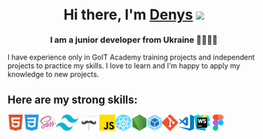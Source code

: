 <h1 align="center">Hi there, I'm <a href="https://www.linkedin.com/in/denys-tolmachov/" target="_blank">Denys</a> 
<img src="https://github.com/blackcater/blackcater/raw/main/images/Hi.gif" height="32"/></h1>
<h3 align="center">I am a junior developer from Ukraine ​💙💛🇺🇦​</h3>
<p>I have experience only in GoIT Academy training projects and independent projects to practice my skills. I love to learn and I'm happy to apply my knowledge to new projects.</p>
<h2>Here are my strong skills:</h2>
<div align="center">
  <img align="left" src="/img/html.png" height="32"/>
  <img align="left" src="/img/css.png" height="32" />
  <img align="left" src="/img/sass.png" height="32" />
  <img align="left" src="/img/tailwind.png" height="32" width="45" />
  <img align="left" src="/img/handlebars.png" height="32" />
  <img align="left" src="/img/js.png" height="32" />
  <img align="left" src="/img/react.png" height="32" />
  <img align="left" src="/img/node.png" height="32" />
  <img align="left" src="/img/webpack.png" height="32" />
  <img align="left" src="/img/git.png" height="32" />
  <img align="left" src="/img/visual-studio-code.png" height="32"/>
  <img align="left" src="/img/webstorm.png" height="32" />
  <img align="left" src="/img/figma.png" height="32" />
</div>
